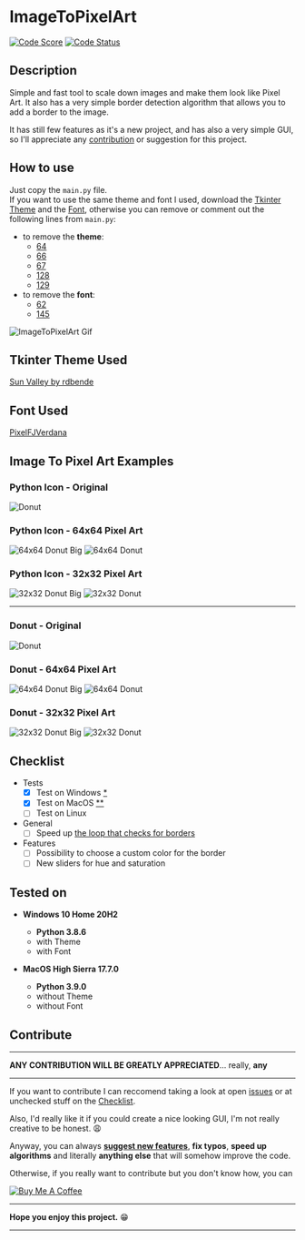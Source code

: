 # ImageToPixelArt

[![Code Score](https://www.code-inspector.com/project/26184/score/svg?service=github)](https://www.code-inspector.com/project/26184/score/svg)
[![Code Status](https://www.code-inspector.com/project/26184/status/svg)](https://www.code-inspector.com/project/26184/score/svg)

## Description

Simple and fast tool to scale down images and make them look like Pixel Art.
It also has a very simple border detection algorithm that allows you to add a border to the image.

It has still few features as it's a new project, and has also a very simple GUI, so I'll appreciate any [contribution](#contribute) or suggestion for this project.

## How to use

Just copy the `main.py` file.  
If you want to use the same theme and font I used, download the [Tkinter Theme](#tkinter-theme-used) and the [Font](#font-used), otherwise you can remove or comment out the following lines from `main.py`:

- to remove the **theme**:
  - [64](https://github.com/Zslez/ImageToPixelArt/blob/master/main.py#L64)
  - [66](https://github.com/Zslez/ImageToPixelArt/blob/master/main.py#L66)
  - [67](https://github.com/Zslez/ImageToPixelArt/blob/master/main.py#L67)
  - [128](https://github.com/Zslez/ImageToPixelArt/blob/master/main.py#L128)
  - [129](https://github.com/Zslez/ImageToPixelArt/blob/master/main.py#L129)
- to remove the **font**:
  - [62](https://github.com/Zslez/ImageToPixelArt/blob/master/main.py#L62)
  - [145](https://github.com/Zslez/ImageToPixelArt/blob/master/main.py#145)

![ImageToPixelArt Gif](images/itpa.gif)

## Tkinter Theme Used

[Sun Valley by rdbende](https://github.com/rdbende/Sun-Valley-ttk-theme)

## Font Used

[PixelFJVerdana](https://www.1001fonts.com/download/pix-pixelfjverdana12pt.zip)

## Image To Pixel Art Examples

### Python Icon - Original

![Donut](images/python.png)

### Python Icon - 64x64 Pixel Art

![64x64 Donut Big](images/64x64_py_big.png)
![64x64 Donut](images/64x64_py.png)

### Python Icon - 32x32 Pixel Art

![32x32 Donut Big](images/32x32_py_big.png)
![32x32 Donut](images/32x32_py.png)

---

### Donut - Original

![Donut](images/donut.png)

### Donut - 64x64 Pixel Art

![64x64 Donut Big](images/64x64_donut_big.png)
![64x64 Donut](images/64x64_donut.png)

### Donut - 32x32 Pixel Art

![32x32 Donut Big](images/32x32_donut_big.png)
![32x32 Donut](images/32x32_donut.png)

## Checklist

- Tests
  - [x] Test on Windows [*](#tested-on)
  - [x] Test on MacOS [**](#tested-on)
  - [ ] Test on Linux
- General
  - [ ] Speed up [the loop that checks for borders](https://github.com/Zslez/ImageToPixelArt/blob/master/main.py#L518)
- Features
  - [ ] Possibility to choose a custom color for the border
  - [ ] New sliders for hue and saturation

## Tested on

- **Windows 10 Home 20H2**
  - **Python 3.8.6**
  - with Theme
  - with Font

- **MacOS High Sierra 17.7.0**
  - **Python 3.9.0**
  - without Theme
  - without Font

## Contribute

---

**ANY CONTRIBUTION WILL BE GREATLY APPRECIATED**... really, **any**

---

If you want to contribute I can reccomend taking a look at open [issues](https://github.com/Zslez/ImageToPixelArt/issues) or at unchecked stuff on the [Checklist](#Checklist).

Also, I'd really like it if you could create a nice looking GUI, I'm not really creative to be honest. 😩

Anyway, you can always **[suggest new features](https://github.com/Zslez/Zslez#-how-to-reach-me)**, **fix typos**, **speed up algorithms** and literally **anything else** that will somehow improve the code.

Otherwise, if you really want to contribute but you don't know how, you can

[![Buy Me A Coffee](https://www.buymeacoffee.com/assets/img/custom_images/purple_img.png)](https://www.buymeacoffee.com/zslez)

---

**Hope you enjoy this project.** 😁

---
